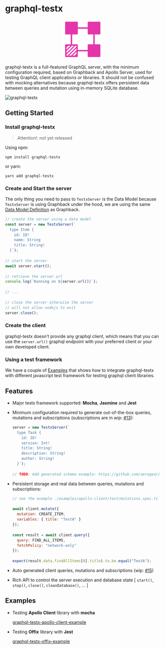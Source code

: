 # graphql-testx

<p align="center">
  <img width="128" src="./logo/graphql-testx.png">
</p>

graphql-testx is a full-featured GraphQL server, with the minimum configuration required, based on Graphback and Apollo Server, used for testing GraphQL client applications or libraries. It should not be confused with mocking alternatives because graphql-testx offers persistent data between queries and mutation using in-memory SQLite database.

![graphql-testx](https://user-images.githubusercontent.com/7964685/69070551-9dc31980-0a28-11ea-8b55-97707b26693c.png)

## Getting Started

### Install graphql-testx

> Attention!: not yet released

Using npm:

```
npm install graphql-testx
```

or yarn:

```
yarn add graphql-testx
```

### Create and Start the server

The only thing you need to pass to `TestxServer` is the Data Model because `TestxServer` is using Graphback under the hood, we are using the same [Data Model Definition](https://graphback.dev/docs/datamodel) as Graphback.

```js
// create the server using a data model
const server = new TestxServer(`
  type Item {
    id: ID!
    name: String
    title: String!
  }`);

// start the server
await server.start();

// retrieve the server url
console.log(`Running on ${server.url()}`);

// ...

// close the server otherwise the server
// will not allow nodejs to exit
server.close();
```

### Create the client

graphql-testx doesn't provide any graphql client, which means that you can use the `server.url()` graphql endpoint with your preferred client or your own developed client.

### Using a test framework

We have a couple of [Examples](#examples) that shows how to integrate graphql-testx with different javascript test framework for testing graphql client libraries.

## Features

- Major tests framework supported: **Mocha**, **Jasmine** and **Jest**

- Minimum configuration required to generate out-of-the-box queries, mutations
  and subscriptions (subscriptions are in wip: [#13](https://github.com/aerogear/graphql-testx/issues/13)):

  ```js
  server = new TestxServer(`
    type Task {
      id: ID!
      version: Int!
      title: String!
      description: String!
      author: String!
    }`);

  // TODO: Add generated schema example: https://github.com/aerogear/graphql-testx/issues/36
  ```

- Persistent storage and real data between queries, mutations and subscriptions:

  ```js
  // see the example ./examples/apollo-client/test/mutations.spec.ts for the full code

  await client.mutate({
    mutation: CREATE_ITEM,
    variables: { title: "TestA" }
  });

  const result = await client.query({
    query: FIND_ALL_ITEMS,
    fetchPolicy: "network-only"
  });

  expect(result.data.findAllItems[0].title).to.be.equal("TestA");
  ```

- Auto generated client queries, mutations and subscriptions (wip: [#15](https://github.com/aerogear/graphql-testx/issues/15))

- Rich API to control the server execution and database state
  [ `start()`, `stop()`, `close()`, `cleanDatabase()`, ... ]

## Examples

- Testing **Apollo Client** library with **mocha**

  [graphql-testx-apollo-client-example](./examples/apollo-client)

- Testing **Offix** library with **Jest**

  [graphql-testx-offix-example](./examples/offix)
